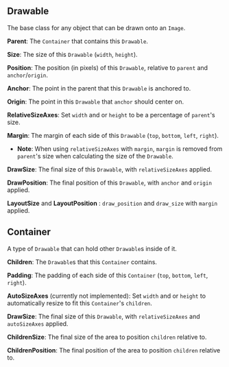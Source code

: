 ## Drawable

The base class for any object that can be drawn onto an `Image`.

**Parent**: The `Container` that contains this `Drawable`.

**Size**: The size of this `Drawable` (`width`, `height`).

**Position**: The position (in pixels) of this `Drawable`, relative to `parent` and `anchor`/`origin`.

**Anchor**: The point in the parent that this `Drawable` is anchored to.

**Origin**: The point in this `Drawable` that `anchor` should center on.

**RelativeSizeAxes**: Set `width` and or `height` to be a percentage of `parent`'s size.

**Margin**: The margin of each side of this `Drawable` (`top`, `bottom`, `left`, `right`).

  * **Note**: When using `relativeSizeAxes` with `margin`, `margin` is removed from `parent`'s size when calculating the size of the `Drawable`.

**DrawSize**: The final size of this `Drawable`, with `relativeSizeAxes` applied.

**DrawPosition**: The final position of this `Drawable`, with `anchor` and `origin` applied.

**LayoutSize** and **LayoutPosition** : `draw_position` and `draw_size` with `margin` applied.

## Container

A type of `Drawable` that can hold other `Drawable`s inside of it.

**Children**: The `Drawable`s that this `Container` contains.

**Padding**: The padding of each side of this `Container` (`top`, `bottom`, `left`, `right`).

**AutoSizeAxes** (currently not implemented): Set `width` and or `height` to automatically resize to fit this `Container`'s `children`.

**DrawSize**: The final size of this `Drawable`, with `relativeSizeAxes` and `autoSizeAxes` applied.

**ChildrenSize**: The final size of the area to position `children` relative to.

**ChildrenPosition**: The final position of the area to position `children` relative to.

